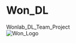 # Won_DL
Wonlab_DL_Team_Project<br/>
![Won_Logo](https://github.com/hjjsimon/Won_DL/assets/135209190/75c739b7-9358-49aa-9a6c-bf8fb1322209)
